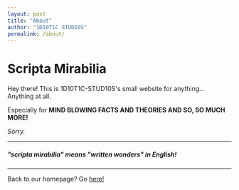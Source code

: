 ```yaml
---
layout: post
title: "About"
author: "1D10T1C STUD10S"
permalink: /about/
---
```


# Scripta Mirabilia

Hey there! This is 1D10T1C-STUD10S's small website for anything... Anything at all.

Especially for **MIND BLOWING FACTS AND THEORIES AND SO, SO MUCH MORE!**

_Sorry._

---

##### "scripta mirabilia" means "written wonders" in English!

---

Back to our homepage? 
Go [here!](https://1d10t1c-stud10s.github.io)
